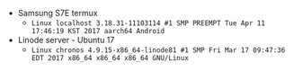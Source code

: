 - Samsung S7E termux
  - `Linux localhost 3.18.31-11103114 #1 SMP PREEMPT Tue Apr 11 17:46:19 KST 2017 aarch64 Android`
- Linode server - Ubuntu 17
  - `Linux chronos 4.9.15-x86_64-linode81 #1 SMP Fri Mar 17 09:47:36 EDT 2017 x86_64 x86_64 x86_64 GNU/Linux`
